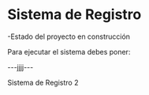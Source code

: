 <h1>Sistema de Registro</h1>

-Estado del proyecto en construcción

Para ejecutar el sistema debes poner:

---jjjj---

Sistema de Registro 2
